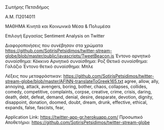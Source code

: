 Σωτήρης Πετσιδήμος

Α.Μ. Π2014011

ΜΑΘΗΜΑ
Κινητά και Κοινωνικά Μέσα & Πολυμέσα

Επιλογή Εργασίας
Sentiment Analysis on Twitter

Διαφοροποιήσεις που συνέβησαν στα χρώματα
https://github.com/SotirisPetsidimos/twitter-stream-globe/blob/master/public/javascripts/TweetBeacon.js
Έντονο αρνητικό συναίσθημα: Κόκκινο
Αρνητικό συναίσθημα: Ροζ
Θετικό συναίσθημα: Γαλάζιο
Έντονο θετικό συναίσθημα: Μπλε

Λέξεις που μεταφράστικαν:
https://github.com/SotirisPetsidimos/twitter-stream-globe/blob/master/AFINN-translateToGreek165.txt
agree, allow, ally, annoying, attack, avengers, boring, bother, chaos, collapses, collides, comedy, competitive, complaints, corpse,
creative, crime, crisis, daring, death, debt, defeat, demand, denial, desire, desparate, devotion, dignity, disappoint, donation,
doomed, doubt, dream, drunk, effective, ethical, expands, false, fascists, fear,

Application Link: https://twitter-app-gr.herokuapp.com/
Προσωπικό Αποθετήριο: https://github.com/SotirisPetsidimos/twitter-stream-globe
